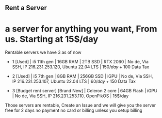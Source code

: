## Rent a Server
# a server for anything you want, From us. Starting at 15$/day

Rentable servers we have 3 as of now


- 1 [Used] | i5 11th gen | 16GB RAM | 2TB SSD | RTX 2060 | No de, Via SSH, IP 216.231.253.120, Ubuntu 22.04 LTS | 150$/day + 100$ Data Tax

- 2 [Used] | i5 7th gen | 8GB RAM | 256GB SSD | iGPU | No de, Via SSH, IP 216.231.253.107, Ubuntu 22.04 LTS | 60$/day + 150$ Data Tax

- 3 [Budget rent server] [Brand New] | Celeron 2 core | 64GB Flash | iGPU | No de, Via SSH, IP 216.231.253.110, OpenPikOS | 15$/day


Those servers are rentable, Create an Issue and we will give you the server free for 2 days no payment no card or billing unless you setup billing
